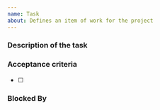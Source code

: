 ```yaml
---
name: Task
about: Defines an item of work for the project
---
```


### Description of the task

<!--
    What is the high level goal of the task?
    What does this work depend on?
    What interface will this work use or create?
    What are the main components / suggested implementation details of the task?
    Where does this work fit in the larger project?
    Is there an associated RFC?

    It is important to define this task sufficiently so that a less experienced
    team member can take it on and know where to start. Please link to resources
    or tag other team member(s) which could guide the assignee to complete the task
-->

### Acceptance criteria

<!--
    Checkbox list that outlines what needs to be done in order for this task
    to be considered "complete".

    Specify any implementation requirements such as data structures,
    functionalities, testing requirements, documentation, etc.
-->

- [ ]

### Blocked By

<!--
    List all other issues that need to be completed before this one, ex:
    - #123
    - #374
-->
